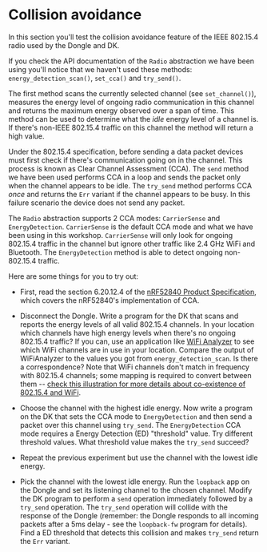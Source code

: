 # Collision avoidance

In this section you'll test the collision avoidance feature of the IEEE 802.15.4 radio used by the Dongle and DK.

If you check the API documentation of the `Radio` abstraction we have been using you'll notice that we haven't used these methods: `energy_detection_scan()`, `set_cca()` and `try_send()`.

The first method scans the currently selected channel (see `set_channel()`), measures the energy level of ongoing radio communication in this channel and returns the maximum energy observed over a span of time. This method can be used to determine what the *idle* energy level of a channel is. If there's non-IEEE 802.15.4 traffic on this channel the method will return a high value.

Under the 802.15.4 specification, before sending a data packet devices must first check if there's communication going on in the channel. This process is known as Clear Channel Assessment (CCA). The `send` method we have been used performs CCA in a loop and sends the packet only when the channel appears to be idle. The `try_send` method performs CCA *once* and returns the `Err` variant if the channel appears to be busy. In this failure scenario the device does not send any packet.

The `Radio` abstraction supports 2 CCA modes: `CarrierSense` and `EnergyDetection`. `CarrierSense` is the default CCA mode and what we have been using in this workshop. `CarrierSense` will only look for ongoing 802.15.4 traffic in the channel but ignore other traffic like 2.4 GHz WiFi and Bluetooth. The `EnergyDetection` method is able to detect ongoing non-802.15.4 traffic.

Here are some things for you to try out:

- First, read the section 6.20.12.4 of the [nRF52840 Product Specification](https://docs.nordicsemi.com/bundle/ps_nrf52840/page/keyfeatures_html5.html), which covers the nRF52840's implementation of CCA.

- Disconnect the Dongle. Write a program for the DK that scans and reports the energy levels of all valid 802.15.4 channels. In your location which channels have high energy levels when there's no ongoing 802.15.4 traffic? If you can, use an application like [WiFi Analyzer] to see which WiFi channels are in use in your location. Compare the output of WiFiAnalyzer to the values you got from  `energy_detection_scan`. Is there a correspondence? Note that WiFi channels don't match in frequency with 802.15.4 channels; some mapping is required to convert between them -- [check this illustration for more details about co-existence of 802.15.4 and WiFi][coexistence].

    [WiFi Analyzer]: https://play.google.com/store/apps/details?id=com.farproc.wifi.analyzer&hl=en
    [coexistence]: https://inet.omnetpp.org/docs/showcases/wireless/coexistence/doc/

- Choose the channel with the highest idle energy. Now write a program on the DK that sets the CCA mode to `EnergyDetection` and then send a packet over this channel using `try_send`. The `EnergyDetection` CCA mode requires a Energy Detection (ED) "threshold" value. Try different threshold values. What threshold value makes the `try_send` succeed?

- Repeat the previous experiment but use the channel with the lowest idle energy.

- Pick the channel with the lowest idle energy. Run the `loopback` app on the Dongle and set its listening channel to the chosen channel. Modify the DK program to perform a `send` operation immediately followed by a `try_send` operation. The `try_send` operation will collide with the response of the Dongle (remember: the Dongle responds to all incoming packets after a 5ms delay - see the `loopback-fw` program for details). Find a ED threshold that detects this collision and makes `try_send` return the `Err` variant.
